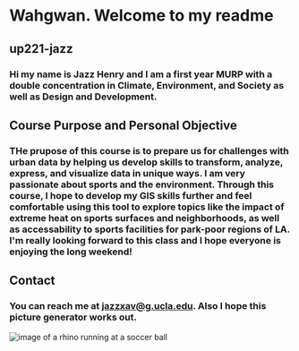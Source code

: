 # Wahgwan. Welcome to my readme
## up221-jazz
### Hi my name is Jazz Henry and I am a first year MURP with a double concentration in **Climate, Environment, and Society** as well as **Design and Development**. 
## Course Purpose and Personal Objective
### THe prupose of this course is to prepare us for challenges with urban data by helping us develop skills to transform, analyze, express, and visualize data in unique ways. I am very passionate about sports and the environment. Through this course, I hope to develop my GIS skills further and feel comfortable using this tool to explore topics like the impact of extreme heat on sports surfaces and neighborhoods, as well as accessability to sports facilities for park-poor regions of LA. I'm really looking forward to this class and I hope everyone is enjoying the long weekend!
## Contact
### You can reach me at jazzxav@g.ucla.edu. Also I hope this picture generator works out.
![image of a rhino running at a soccer ball](https://www.google.com/url?sa=i&url=https%3A%2F%2Fwww.alamy.com%2Fa-cartoon-illustration-of-a-rhinoceros-playing-soccer-image180479629.html&psig=AOvVaw1zBch0VK-eyGv3cLopnHc-&ust=1705450715438000&source=images&cd=vfe&opi=89978449&ved=0CBMQjRxqFwoTCODivpTR4IMDFQAAAAAdAAAAABAD)
